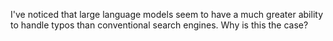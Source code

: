 I've noticed that large language models seem to have a much greater ability to handle typos than conventional search engines. Why is this the case? 
